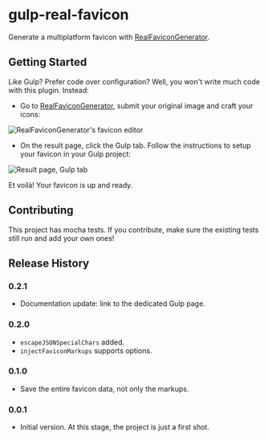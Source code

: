 # gulp-real-favicon

Generate a multiplatform favicon with [RealFaviconGenerator](http://realfavicongenerator.net/).

## Getting Started

Like Gulp? Prefer code over configuration? Well, you won't write much code with this plugin. Instead:

- Go to [RealFaviconGenerator](http://realfavicongenerator.net/favicon/gulp), submit your original image and craft your icons:

![RealFaviconGenerator's favicon editor](https://cloud.githubusercontent.com/assets/423852/11017637/82ea6200-85a5-11e5-85e4-c30ac76c730f.png)

- On the result page, click the Gulp tab. Follow the instructions to setup your favicon in your Gulp project:

![Result page, Gulp tab](https://cloud.githubusercontent.com/assets/423852/11017638/85afda1a-85a5-11e5-948c-8fe3a0f5d6d2.png)

Et voilà! Your favicon is up and ready.

## Contributing
This project has mocha tests. If you contribute, make sure the existing tests still run and add your own ones!

## Release History

### 0.2.1

- Documentation update: link to the dedicated Gulp page.

### 0.2.0

- `escapeJSONSpecialChars` added.
- `injectFaviconMarkups` supports options.

### 0.1.0

- Save the entire favicon data, not only the markups.

### 0.0.1

- Initial version. At this stage, the project is just a first shot.
